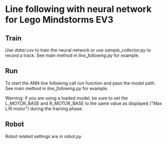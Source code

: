 # Line following with neural network for Lego Mindstorms EV3

## Train

Use *data/.csv* to train the neural network or use *sample_collector.py* to record a track. See main method in *line_following.py* for example.

## Run

To start the ANN line following call *run* function and pass the model path. See main method in *line_following.py* for example.

Warning: if you are using a loaded model, be sure to set the L_MOTOR_BASE and R_MOTOR_BASE to the same value as displayed ("Max L/R motor") during the training phase.

## Robot

Robot related settings are in *robot.py*

